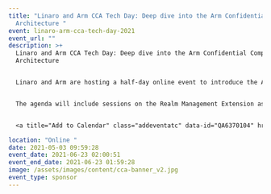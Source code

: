 ```yaml
---
title: "Linaro and Arm CCA Tech Day: Deep dive into the Arm Confidential Compute
  Architecture "
event: linaro-arm-cca-tech-day-2021
event_url: ""
description: >+
  Linaro and Arm CCA Tech Day: Deep dive into the Arm Confidential Compute
  Architecture 


  Linaro and Arm are hosting a half-day online event to introduce the Arm Confidential Compute Architecture to developers in the open source community. This will be the first opportunity for developers to familiarize themselves with the hardware and software architectures and the resources available to enable OSS software development and upstreaming.


  The agenda will include sessions on the Realm Management Extension as well as software and attestation architectures. Speakers will be presenting live and there will be opportunities for participants to ask questions. The full agenda will be posted on May 25. Registration is free and will open on May 25.


  <a title="Add to Calendar" class="addeventatc" data-id="QA6370104" href="https://www.addevent.com/event/QA6370104" target="_blank" rel="nofollow">Add to Calendar</a> 	<script type="text/javascript" src="https://addevent.com/libs/atc/1.6.1/atc.min.js" async defer></script>

location: "Online "
date: 2021-05-03 09:59:28
event_date: 2021-06-23 02:00:51
event_end_date: 2021-06-23 01:59:28
image: /assets/images/content/cca-banner_v2.jpg
event_type: sponsor
---
```

